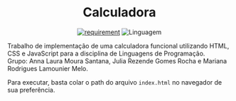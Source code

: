 <h1 align="center" font-size="200em"><b>Calculadora</b></h1>

<div align = "center" >

[![requirement](https://img.shields.io/badge/IDE-Visual%20Studio%20Code-informational)](https://code.visualstudio.com/docs/?dv=linux64_deb)
![Linguagem](https://img.shields.io/badge/HTML%20CSS%20JavaScript-8A2BE2)
</div>
Trabalho de implementação de uma calculadora funcional utilizando HTML, CSS e JavaScript para a disciplina de Linguagens de Programação.<br>
Grupo: Anna Laura Moura Santana, Julia Rezende Gomes Rocha e Mariana Rodrigues Lamounier Melo.

Para executar, basta colar o path do arquivo ```index.html``` no navegador de sua preferência.
